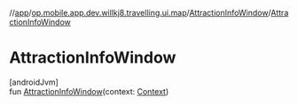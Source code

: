 //[app](../../../index.md)/[op.mobile.app.dev.willkj8.travelling.ui.map](../index.md)/[AttractionInfoWindow](index.md)/[AttractionInfoWindow](-attraction-info-window.md)

# AttractionInfoWindow

[androidJvm]\
fun [AttractionInfoWindow](-attraction-info-window.md)(context: [Context](https://developer.android.com/reference/kotlin/android/content/Context.html))
